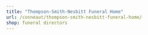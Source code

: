 ```yaml
---
title: "Thompson-Smith-Nesbitt Funeral Home"
url: /conneaut/thompson-smith-nesbitt-funeral-home/
shop: funeral directors
---
```

